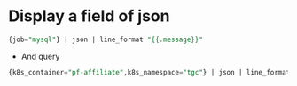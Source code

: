 Display a field of json
=====
```sql
{job="mysql"} | json | line_format "{{.message}}"
```
* And query
```sql
{k8s_container="pf-affiliate",k8s_namespace="tgc"} | json | line_format "{{.message}}" |= "err"
```
